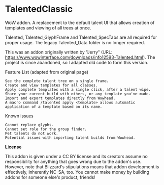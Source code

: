 # TalentedClassic
WoW addon. A replacement to the default talent UI that allows creation of templates and viewing of all trees at once.

Talented, Talented_GlyphFrame and Talented_SpecTabs are all required for proper usage. The legacy Talented_Data folder is no longer required.

This was an addon originally written by "Jerry" (URL: https://www.wowinterface.com/downloads/info12593-Talented.html). The project is since abandoned, so I adapted old code to form this version.

Feature List (adapted from original page)

    See the complete talent tree on a single frame.
    Create and view templates for all classes.
    Apply complete templates with a single click, after a talent wipe.
    Share your current build with others, or any template you've made.
    Import and export templates directly from Wowhead.
    A macro command /talented apply <template> allows automatic application of a template based on its name.

Known issues

    Cannot replace glyphs.
    Cannot set role for the group finder.
    Pet talents do not work.
    Potential issues with importing talent builds from Wowhead.

**License**

This addon is given under a CC BY license and its creators assume no responsibility for anything that goes wrong due to the addon's use. However, note that Blizzard's stipulations means that addon development is effectively, inherently NC-SA, too. You cannot make money by building addons for someone else's product, friends!
